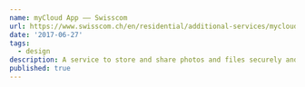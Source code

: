 ```yaml
---
name: myCloud App –– Swisscom
url: https://www.swisscom.ch/en/residential/additional-services/mycloud.html
date: '2017-06-27'
tags:
  - design
description: A service to store and share photos and files securely and access them from any device.
published: true
---
```

